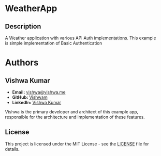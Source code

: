 # WeatherApp

## Description
A Weather application with various API Auth implementations.
This example is simple implementation of Basic Authentication

# Authors

## Vishwa Kumar
- **Email:** vishwa@vishwa.me
- **GitHub:** [Vishwam](https://github.com/vishwamkumar)
- **LinkedIn:** [Vishwa Kumar](https://www.linkedin.com/in/vishwamohan)

Vishwa is the primary developer and architect of this example app, responsible for the architecture and implementation of these features.

## License
This project is licensed under the MIT License - see the [LICENSE](LICENSE) file for details.